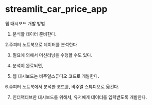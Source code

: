 # streamlit_car_price_app

웹 대시보드 개발 방법

1. 분석할 데이터 준비한다.

2.주피터 노트북으로 데이터를 분석한다

3. 필요에 의해서 머신러닝을 수행할 수도 있다.

4. 분석이 완료되면,


5. 웹 대시보드는 비주얼스튜디오 코드로 개발한다.

6.주피터 노트북에서 분석한 코드를, 비주얼 스튜디오로 옮긴다.

7. 인터랙티브한 대시보드를 위해서, 유저에게 데이터를 입력받도록 개발한다.
